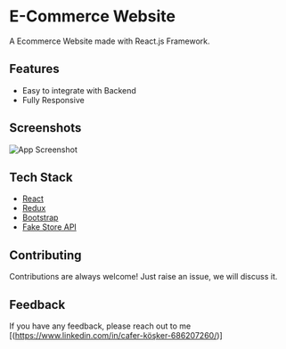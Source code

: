 # E-Commerce Website

A Ecommerce Website made with React.js Framework.


## Features

- Easy to integrate with Backend
- Fully Responsive


## Screenshots

![App Screenshot](https://i.ibb.co/fQ293tm/image.png)


## Tech Stack

* [React](https://reactjs.org/)
* [Redux](https://redux.js.org/)
* [Bootstrap](https://getbootstrap.com/)
* [Fake Store API](https://fakestoreapi.com/)

## Contributing

Contributions are always welcome!
Just raise an issue, we will discuss it.


## Feedback

If you have any feedback, please reach out to me [(https://www.linkedin.com/in/cafer-köşker-686207260/)]



